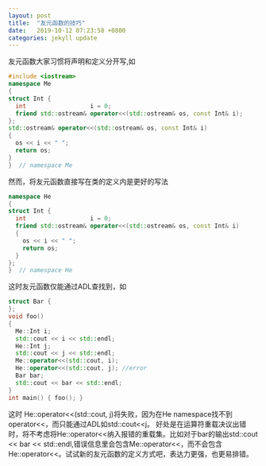 ```yaml
---
layout: post
title:  "友元函数的技巧"
date:   2019-10-12 07:23:58 +0800
categories: jekyll update
---
```

友元函数大家习惯将声明和定义分开写,如
```cpp
#include <iostream>
namespace Me
{
struct Int {
  int                  i = 0;
  friend std::ostream& operator<<(std::ostream& os, const Int& i);
};
std::ostream& operator<<(std::ostream& os, const Int& i)
{
  os << i << " ";
  return os;
}
}  // namespace Me
```
然而，将友元函数直接写在类的定义内是更好的写法
```cpp
namespace He
{
struct Int {
  int                  i = 0;
  friend std::ostream& operator<<(std::ostream& os, const Int& i)
  {
    os << i << " ";
    return os;
  }
};
}  // namespace He
```
这时友元函数仅能通过ADL查找到，如
```c++
struct Bar {
};
void foo()
{
  Me::Int i;
  std::cout << i << std::endl;
  He::Int j;
  std::cout << j << std::endl;
  Me::operator<<(std::cout, i);
  He::operator<<(std::cout, j); //error
  Bar bar;
  std::cout << bar << std::endl;
}
int main() { foo(); }
```
这时 He::operator<<(std::cout, j)将失败，因为在He namespace找不到 operator<<，而只能通过ADL如std::cout<<j。
好处是在运算符重载决议出错时，将不考虑将He::operator<<纳入报错的重载集。比如对于bar的输出std::cout << bar << std::endl,错误信息里会包含Me::operator<<，而不会包含 He::operator<<。试试新的友元函数的定义方式吧，表达力更强，也更易排错。
